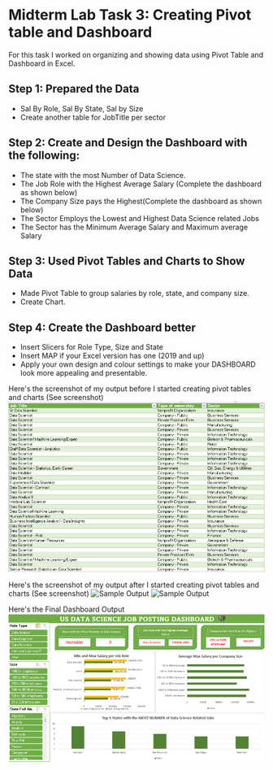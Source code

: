 # Midterm Lab Task 3: Creating Pivot table and Dashboard
For this task I worked on organizing and showing data using Pivot Table and Dashboard in Excel. 
## Step 1: Prepared the Data
- Sal By Role, Sal By State, Sal by Size
- Create another table for JobTitle per sector

## Step 2: Create and Design the Dashboard with the following:
- The state with the most Number of Data Science.
- The Job Role with the Highest Average Salary (Complete the dashboard as shown below)
- The Company Size pays the Highest(Complete the dashboard as shown below)
- The Sector Employs the Lowest and Highest Data Science related Jobs
- The Sector has the Minimum Average Salary and Maximum average Salary

## Step 3:  Used Pivot Tables and Charts to Show Data
- Made Pivot Table to group salaries by role, state, and company size.
- Create Chart.

## Step 4: Create the Dashboard better
- Insert Slicers for Role Type, Size and State
- Insert MAP if your Excel version has one (2019 and up) 
- Apply your own design and colour settings to make your DASHBOARD look more appealing and presentable.

Here's the screenshot of my output before I started creating pivot tables and charts (See screenshot)
![Sample Output](images/Before(1).png)

Here's the screenshot of my output after I started creating pivot tables and charts (See screenshot)
![Sample Output](images/pivot.PNG)
![Sample Output](images/slicers.PNG)

Here's the Final Dashboard Output
![Sample Output](images/dashboard.PNG)

